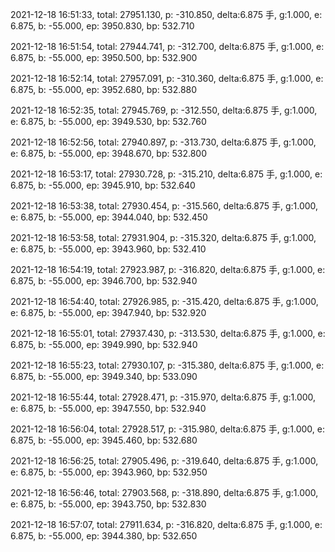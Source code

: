 2021-12-18 16:51:33, total: 27951.130, p: -310.850, delta:6.875 手, g:1.000, e: 6.875, b: -55.000, ep: 3950.830, bp: 532.710

2021-12-18 16:51:54, total: 27944.741, p: -312.700, delta:6.875 手, g:1.000, e: 6.875, b: -55.000, ep: 3950.500, bp: 532.900

2021-12-18 16:52:14, total: 27957.091, p: -310.360, delta:6.875 手, g:1.000, e: 6.875, b: -55.000, ep: 3952.680, bp: 532.880

2021-12-18 16:52:35, total: 27945.769, p: -312.550, delta:6.875 手, g:1.000, e: 6.875, b: -55.000, ep: 3949.530, bp: 532.760

2021-12-18 16:52:56, total: 27940.897, p: -313.730, delta:6.875 手, g:1.000, e: 6.875, b: -55.000, ep: 3948.670, bp: 532.800

2021-12-18 16:53:17, total: 27930.728, p: -315.210, delta:6.875 手, g:1.000, e: 6.875, b: -55.000, ep: 3945.910, bp: 532.640

2021-12-18 16:53:38, total: 27930.454, p: -315.560, delta:6.875 手, g:1.000, e: 6.875, b: -55.000, ep: 3944.040, bp: 532.450

2021-12-18 16:53:58, total: 27931.904, p: -315.320, delta:6.875 手, g:1.000, e: 6.875, b: -55.000, ep: 3943.960, bp: 532.410

2021-12-18 16:54:19, total: 27923.987, p: -316.820, delta:6.875 手, g:1.000, e: 6.875, b: -55.000, ep: 3946.700, bp: 532.940

2021-12-18 16:54:40, total: 27926.985, p: -315.420, delta:6.875 手, g:1.000, e: 6.875, b: -55.000, ep: 3947.940, bp: 532.920

2021-12-18 16:55:01, total: 27937.430, p: -313.530, delta:6.875 手, g:1.000, e: 6.875, b: -55.000, ep: 3949.990, bp: 532.940

2021-12-18 16:55:23, total: 27930.107, p: -315.380, delta:6.875 手, g:1.000, e: 6.875, b: -55.000, ep: 3949.340, bp: 533.090

2021-12-18 16:55:44, total: 27928.471, p: -315.970, delta:6.875 手, g:1.000, e: 6.875, b: -55.000, ep: 3947.550, bp: 532.940

2021-12-18 16:56:04, total: 27928.517, p: -315.980, delta:6.875 手, g:1.000, e: 6.875, b: -55.000, ep: 3945.460, bp: 532.680

2021-12-18 16:56:25, total: 27905.496, p: -319.640, delta:6.875 手, g:1.000, e: 6.875, b: -55.000, ep: 3943.960, bp: 532.950

2021-12-18 16:56:46, total: 27903.568, p: -318.890, delta:6.875 手, g:1.000, e: 6.875, b: -55.000, ep: 3943.750, bp: 532.830

2021-12-18 16:57:07, total: 27911.634, p: -316.820, delta:6.875 手, g:1.000, e: 6.875, b: -55.000, ep: 3944.380, bp: 532.650